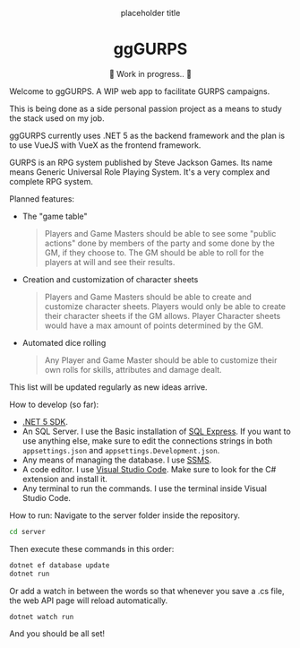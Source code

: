 <p align="center">placeholder title</p>
<h1 align="center"><b>ggGURPS</b></h1>
<p align="center">🚧 Work in progress.. 🚧</p>

Welcome to ggGURPS. A WIP web app to facilitate GURPS campaigns.

This is being done as a side personal passion project as a means to study the stack used on my job.

ggGURPS currently uses .NET 5 as the backend framework and the plan is to use VueJS with VueX as the frontend framework.

GURPS is an RPG system published by Steve Jackson Games. Its name means Generic Universal Role Playing System. It's a very complex and complete RPG system.

Planned features:
- The "game table"
    > Players and Game Masters should be able to see some "public actions" done by members of the party and some done by the GM, if they choose to. The GM should be able to roll for the players at will and see their results.

- Creation and customization of character sheets
    > Players and Game Masters should be able to create and customize character sheets. Players would only be able to create their character sheets if the GM allows. Player Character sheets would have a max amount of points determined by the GM.

- Automated dice rolling
    > Any Player and Game Master should be able to customize their own rolls for skills, attributes and damage dealt.

This list will be updated regularly as new ideas arrive.

How to develop (so far):
- [.NET 5 SDK](https://dotnet.microsoft.com).
- An SQL Server. I use the Basic installation of [SQL Express](https://www.microsoft.com/pt-br/sql-server/sql-server-downloads). If you want to use anything else, make sure to edit the connections strings in both ``appsettings.json`` and ``appsettings.Development.json``.
- Any means of managing the database. I use [SSMS](https://docs.microsoft.com/pt-br/sql/ssms/download-sql-server-management-studio-ssms?redirectedfrom=MSDN&view=sql-server-ver15).
- A code editor. I use [Visual Studio Code](https://code.visualstudio.com). Make sure to look for the C# extension and install it.
- Any terminal to run the commands. I use the terminal inside Visual Studio Code.

How to run:
Navigate to the server folder inside the repository.
```bash
cd server
```
Then execute these commands in this order:
```bash
dotnet ef database update
dotnet run
```
Or add a watch in between the words so that whenever you save a .cs file, the web API page will reload automatically.
```bash
dotnet watch run
```
And you should be all set!
